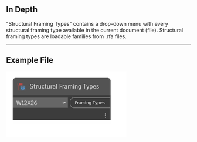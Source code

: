 ## In Depth
"Structural Framing Types" contains a drop-down menu with every structural framing type available in the current document (file). Structural framing types are loadable families from .rfa files.
___
## Example File

![Structural Framing Types](./DSRevitNodesUI.StructuralFramingTypes_img.jpg)